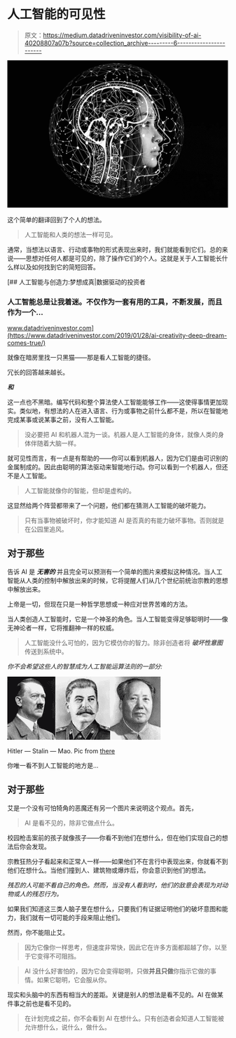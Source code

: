 # 人工智能的可见性

> 原文：<https://medium.datadriveninvestor.com/visibility-of-ai-40208807a07b?source=collection_archive---------6----------------------->

![](img/4e720ae6efe744489d6fe2d9bdd8fde3.png)

这个简单的翻译回到了个人的想法。

> 人工智能和人类的想法一样可见。

通常，当想法以语言、行动或事物的形式表现出来时，我们就能看到它们。总的来说——思想对任何人都是可见的，除了操作它们的个人。这就是关于人工智能长什么样以及如何找到它的简短回答。

[](https://www.datadriveninvestor.com/2019/01/28/ai-creativity-deep-dream-comes-true/) [## 人工智能与创造力:梦想成真|数据驱动的投资者

### 人工智能总是让我着迷。不仅作为一套有用的工具，不断发展，而且作为一个…

www.datadriveninvestor.com](https://www.datadriveninvestor.com/2019/01/28/ai-creativity-deep-dream-comes-true/) 

就像在暗房里找一只黑猫——那是看人工智能的捷径。

冗长的回答越来越长。

***和***

这一点也不黑暗。编写代码和整个算法使人工智能能够工作——这使得事情更加现实。类似地，有想法的人在进入语言、行为或事物之前什么都不是，所以在智能地完成某事或说某事之前，没有人工智能。

> 没必要把 AI 和机器人混为一谈。机器人是人工智能的身体，就像人类的身体伴随着大脑一样。

就可见性而言，有一点是有帮助的——你可以看到机器人，因为它们是由可识别的金属制成的。因此由聪明的算法驱动来智能地行动。你可以看到一个机器人，但还不是人工智能。

> 人工智能就像你的智能，但却是虚构的。

这显然给两个阵营都带来了一个问题，他们都在猜测人工智能的破坏能力。

> 只有当事物被破坏时，你才能知道 AI 是否真的有能力破坏事物。否则就是在公园里追风。

## 对于那些

告诉 AI 是 ***无害的*** 并且完全可以预测有一个简单的图片来模拟这种情况。当人工智能从人类的控制中解放出来的时候，它将提醒人们从几个世纪前统治宗教的思想中解放出来。

上帝是一切，但现在只是一种哲学思想或一种应对世界苦难的方法。

当人类创造人工智能时，它是一个神圣的角色。当人工智能变得足够聪明时——像无神论者一样，它将推翻神一样的权威。

> 人工智能没什么可怕的，因为它模仿你的智力。除非创造者将 ***破坏性意图*** 传送到系统中。

*你不会希望这些人的智慧成为人工智能运算法则的一部分:*

![](img/3c11b84cc4bdc6881444cdf58c593743.png)

Hitler — Stalin — Mao. Pic from [there](https://www.cnsnews.com/news/article/michael-w-chapman/cnn-psychiatrist-trump-destructive-hitler-stalin-and-mao)

你唯一看不到人工智能的地方是…

## 对于那些

艾是一个没有可怕犄角的恶魔还有另一个图片来说明这个观点。首先，

> AI 是看不见的，除非它做点什么。

校园枪击案前的孩子就像孩子——你看不到他们在想什么，但在他们实现自己的想法后你会发现。

宗教狂热分子看起来和正常人一样——如果他们不在言行中表现出来，你就看不到他们在想什么。当他们撞到人、建筑物或爆炸后，你会意识到他们的想法。

*残忍的人可能不看自己的角色。然而，当没有人看到时，他们的敌意会表现为对动物或人的残忍行为。*

如果我们知道这三类人脑子里在想什么，只要我们有证据证明他们的破坏意图和能力，我们就有一切可能的手段来阻止他们。

然而，你不能阻止艾。

> 因为它像你一样思考，但速度非常快，因此它在许多方面都超越了你，以至于它变得不可阻挡。

> AI 没什么好害怕的，因为它会变得聪明，只做**并且只做**你指示它做的事情。如果它聪明，它会服从你。

现实和头脑中的东西有相当大的差距。关键是别人的想法是看不见的。AI 在做某件事之前也是看不见的。

> 在计划完成之前，你不会看到 AI 在想什么。只有创造者会知道人工智能被允许想什么，说什么，做什么。